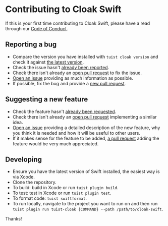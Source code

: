 # Contributing to Cloak Swift

If this is your first time contributing to Cloak Swift, please have a read through our [Code of Conduct](https://github.com/lordcodes/cloak-swift/blob/master/CODE_OF_CONDUCT.md).

## Reporting a bug

* Compare the version you have installed with `tuist cloak version` and check it against [the latest version](https://github.com/lordcodes/cloak-swift/releases).
* Check the issue hasn't [already been reported](https://github.com/lordcodes/cloak-swift/issues).
* Check there isn't already an [open pull request](https://github.com/lordcodes/cloak-swift/pulls) to fix the issue.
* [Open an issue](https://github.com/lordcodes/cloak-swift/issues/new/choose) providing as much information as possible.
* If possible, fix the bug and provide a [new pull request](https://github.com/lordcodes/cloak-swift/pulls).

## Suggesting a new feature

* Check the feature hasn't [already been requested](https://github.com/lordcodes/cloak-swift/issues).
* Check there isn't already an [open pull request](https://github.com/lordcodes/cloak-swift/pulls) implementing a similar idea.
* [Open an issue](https://github.com/lordcodes/cloak-swift/issues/new/choose) providing a detailed description of the new feature, why you think it is needed and how it will be useful to other users.
* If it makes sense for the feature to be added, [a pull request](https://github.com/lordcodes/cloak-swift/compare) adding the feature would be very much appreciated.

## Developing

* Ensure you have the latest version of Swift installed, the easiest way is via Xcode.
* Clone the repository.
* To build: build in Xcode or run `tuist plugin build`.
* To test: test in Xcode or run `tuist plugin test`.
* To format code: `tuist swiftformat`.
* To run locally, navigate to the project you want to run on and then run `tuist plugin run tuist-cloak {COMMAND} --path /path/to/cloak-swift`.

Thanks!

